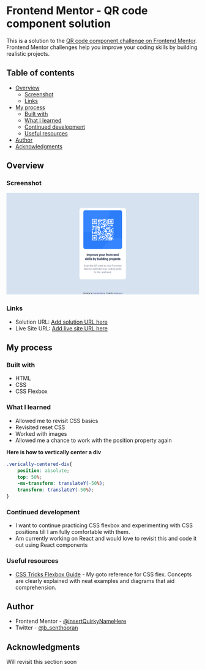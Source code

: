 # Frontend Mentor - QR code component solution

This is a solution to the [QR code component challenge on Frontend Mentor](https://www.frontendmentor.io/challenges/qr-code-component-iux_sIO_H). Frontend Mentor challenges help you improve your coding skills by building realistic projects. 

## Table of contents

- [Overview](#overview)
  - [Screenshot](#screenshot)
  - [Links](#links)
- [My process](#my-process)
  - [Built with](#built-with)
  - [What I learned](#what-i-learned)
  - [Continued development](#continued-development)
  - [Useful resources](#useful-resources)
- [Author](#author)
- [Acknowledgments](#acknowledgments)


## Overview

### Screenshot

![](./images/Solution.png)

### Links

- Solution URL: [Add solution URL here](https://github.com/insertQuirkyNameHere/css-challenges/tree/main/Challenge%201)
- Live Site URL: [Add live site URL here](https://your-live-site-url.com)

## My process

### Built with

- HTML
- CSS
- CSS Flexbox

### What I learned

- Allowed me to revisit CSS basics
- Revisited reset CSS
- Worked with images
- Allowed me a chance to work with the position property again

**Here is how to vertically center a div**


```css
.verically-centered-div{
    position: absolute;
    top: 50%;
    -ms-transform: translateY(-50%);
    transform: translateY(-50%);
}
```

### Continued development

- I want to continue practicing CSS flexbox and experimenting with CSS positions till I am fully comfortable with them.
- Am currently working on React and would love to revisit this and code it out using React components

### Useful resources

- [CSS Tricks Flexbox Guide](https://css-tricks.com/snippets/css/a-guide-to-flexbox/) - My goto reference for CSS flex. Concepts are clearly explained with neat examples and diagrams that aid comprehension.

## Author

- Frontend Mentor - [@insertQuirkyNameHere](https://www.frontendmentor.io/profile/insertQuirkyNameHere)
- Twitter - [@b_senthooran](https://twitter.com/b_senthooran)

## Acknowledgments

Will revisit this section soon

